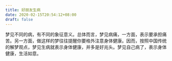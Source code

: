 ```yaml
---
title: 好朋友生病
date: 2020-02-15T20:54:12+08:00
draft: false
---
```


梦见不同的病，有不同的象征意义。总体而言，梦见病痛，一方面，表示要承担痛苦。另一方面，做这样的梦往往提醒你要格外注意身体健康。因而，按照中国传统的解梦观点，梦见生病就表示身体健康，并多是好兆头。梦见自己病了，表示身体健康，生活如意。